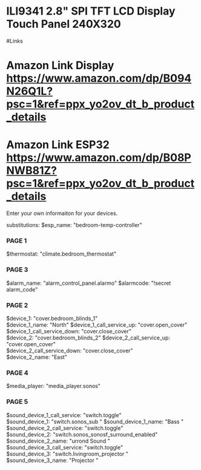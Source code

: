 # ILI9341 2.8" SPI TFT LCD Display Touch Panel 240X320

#Links
# Amazon Link Display https://www.amazon.com/dp/B094N26Q1L?psc=1&ref=ppx_yo2ov_dt_b_product_details
# Amazon Link ESP32 https://www.amazon.com/dp/B08PNWB81Z?psc=1&ref=ppx_yo2ov_dt_b_product_details


Enter your own informaiton for your devices.

substitutions:
  $esp_name: "bedroom-temp-controller"
### PAGE 1 ###
  $thermostat: "climate.bedroom_thermostat"
### PAGE 3 ###
  $alarm_name: "alarm_control_panel.alarmo"
  $alarmcode: "!secret alarm_code"   
### PAGE 2 ###
  $device_1: "cover.bedroom_blinds_1"  
  $device_1_name: "North"
  $device_1_call_service_up: "cover.open_cover"  
  $device_1_call_service_down: "cover.close_cover"    
  $device_2: "cover.bedroom_blinds_2"
  $device_2_call_service_up: "cover.open_cover"  
  $device_2_call_service_down: "cover.close_cover"     
  $device_2_name: "East"  
### PAGE 4 ###
  $media_player: "media_player.sonos"    
### PAGE 5 ###  
  $sound_device_1_call_service: "switch.toggle"  
  $sound_device_1: "switch.sonos_sub " 
  $sound_device_1_name: "Bass "   
  $sound_device_2_call_service: "switch.toggle"  
  $sound_device_2: "switch.sonos_sonosf_surround_enabled" 
  $sound_device_2_name: "urrond Sound "     
  $sound_device_3_call_service: "switch.toggle"  
  $sound_device_3: "switch.livingroom_projector "   
  $sound_device_3_name: "Projector "     
